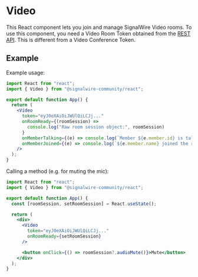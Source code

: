 # Video

This React component lets you join and manage SignalWire Video rooms. To use this component, you need a Video Room Token obtained from the [REST API](https://developer.signalwire.com/apis/reference/create_room_token). This is different from a Video Conference Token.

## Example

Example usage:

```jsx
import React from "react";
import { Video } from "@signalwire-community/react";

export default function App() {
  return (
    <Video
      token="eyJ0eXAiOiJWUlQiLCJj..."
      onRoomReady={(roomSession) =>
        console.log("Raw room session object:", roomSession)
      }
      onMemberTalking={(e) => console.log(`Member ${e.member.id} is talking.`)}
      onMemberJoined={(e) => console.log(`${e.member.name} joined the room!`)}
    />
  );
}
```

Calling a method (e.g. for muting the mic):

```jsx
import React from "react";
import { Video } from "@signalwire-community/react";

export default function App() {
  const [roomSession, setRoomSession] = React.useState();

  return (
    <div>
      <Video
        token="eyJ0eXAiOiJWUlQiLCJj..."
        onRoomReady={setRoomSession}
      />

      <button onClick={() => roomSession?.audioMute()}>Mute</button>
    </div>
  );
}
```
